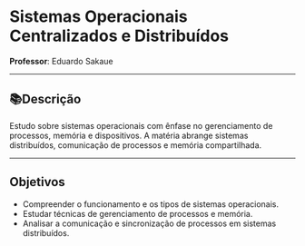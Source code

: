 # Sistemas Operacionais Centralizados e Distribuídos
**Professor**: Eduardo Sakaue

---

## 📚Descrição
Estudo sobre sistemas operacionais com ênfase no gerenciamento de processos, memória e dispositivos. A matéria abrange sistemas distribuídos, comunicação de processos e memória compartilhada.

---

## Objetivos
- Compreender o funcionamento e os tipos de sistemas operacionais.
- Estudar técnicas de gerenciamento de processos e memória.
- Analisar a comunicação e sincronização de processos em sistemas distribuídos.
